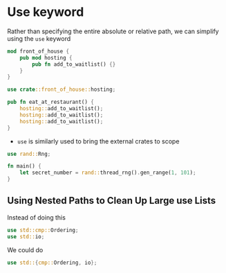 # Use keyword
Rather than specifying the entire absolute or relative path, we can simplify using the `use` keyword
```rust
mod front_of_house {
    pub mod hosting {
        pub fn add_to_waitlist() {}
    }
}

use crate::front_of_house::hosting;

pub fn eat_at_restaurant() {
    hosting::add_to_waitlist();
    hosting::add_to_waitlist();
    hosting::add_to_waitlist();
}
```

- `use` is similarly used to bring the external crates to scope
```rust
use rand::Rng;

fn main() {
    let secret_number = rand::thread_rng().gen_range(1, 101);
}
```

## Using Nested Paths to Clean Up Large use Lists
Instead of doing this
```rust
use std::cmp::Ordering;
use std::io;
```

We could do
```rust
use std::{cmp::Ordering, io};
```